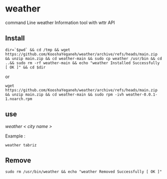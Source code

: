 # weather

command Line weather Information tool with wttr API


## Install

```
dir=`$pwd` && cd /tmp && wget https://github.com/KooshaYeganeh/weather/archive/refs/heads/main.zip && unzip main.zip && cd weather-main && sudo cp weather /usr/bin && cd ..&& sudo rm -rf weather-main && echo "weather Installed Successfully [ OK ]" && cd $dir
```

or

```
wget https://github.com/KooshaYeganeh/weather/archive/refs/heads/main.zip && unzip main.zip && cd weather-main && sudo rpm -ivh weather-0.0.1-1.noarch.rpm
```



## use

*weather < city name >*


Example : 

```
weather tabriz
```


## Remove

```
sudo rm /usr/bin/weather && echo "weather Removed Successfully [ OK ]"
```


